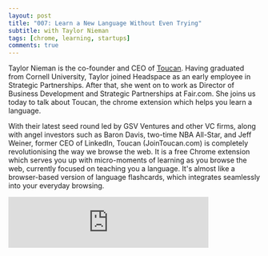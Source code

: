 ```yaml
---
layout: post
title: "007: Learn a New Language Without Even Trying"
subtitle: with Taylor Nieman
tags: [chrome, learning, startups]
comments: true
---
```


Taylor Nieman is the co-founder and CEO of [Toucan](https://jointoucan.com/). Having graduated from Cornell University, Taylor joined Headspace as an early employee in Strategic Partnerships. After that, she went on to work as Director of Business Development and Strategic Partnerships at Fair.com. She joins us today to talk about Toucan, the chrome extension which helps you learn a language. 

With their latest seed round led by GSV Ventures and other VC firms, along with angel investors such as Baron Davis, two-time NBA All-Star, and Jeff Weiner, former CEO of LinkedIn, Toucan (JoinToucan.com) is completely revolutionising the way we browse the web. It is a free Chrome extension which serves you up with micro-moments of learning as you browse the web, currently focused on teaching you a language. It's almost like a browser-based version of language flashcards, which integrates seamlessly into your everyday browsing. 

<iframe src="https://anchor.fm/herethefuture/embed/episodes/007-Learn-a-New-Language-Without-Even-Trying---Taylor-Nieman-elvoe0" height="102px" width="400px" frameborder="0" scrolling="no"></iframe>